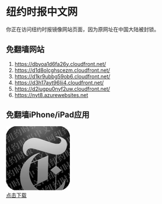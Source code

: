 <h1>纽约时报中文网</h1>
<p>你正在访问纽约时报镜像网站页面，因为原网址在中国大陆被封锁。</p>
<h2>免翻墙网站</h2>
<ol>
<li><a href="https://dbyoa1d6fa26y.cloudfront.net/" target="1">https://dbyoa1d6fa26y.cloudfront.net/</a></li>
<li><a href="https://d1d8olcghscezm.cloudfront.net/" target="2">https://d1d8olcghscezm.cloudfront.net/</a></li>
<li><a href="https://d1kr9ubbg59ob6.cloudfront.net/" target="3">https://d1kr9ubbg59ob6.cloudfront.net/</a></li>
<li><a href="https://d3h17ayt96lii4.cloudfront.net/" target="4">https://d3h17ayt96lii4.cloudfront.net/</a></li>
<li><a href="https://d2iugpu0nyf2uw.cloudfront.net/" target="5">https://d2iugpu0nyf2uw.cloudfront.net/</a></li>
<li><a href="https://nyt8.azurewebsites.net" target="6">https://nyt8.azurewebsites.net</a></li>
</ol>
<h2>免翻墙iPhone/iPad应用</h2>
<p>
	<a href="https://itunes.apple.com/cn/app/niu-yue-shi-bao-zhong-wen-wang/id807498298?mt=8">
		<img src="icon175x175.jpeg" />
		<br/>点击下载
	</a>
</p>